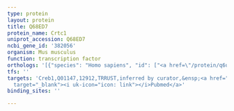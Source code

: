 ```yaml
---
type: protein
layout: protein
title: Q68ED7
protein_name: Crtc1
uniprot_accession: Q68ED7
ncbi_gene_id: '382056'
organism: Mus musculus
function: transcription factor
orthologs: '[{"species": "Homo sapiens", "id": ["<a href=\"/protein/q6uuv9\">Q6UUV9</a>"]}, {"species": "Rattus norvegicus", "id": ["Q157S1"]}]'
tfs: ''
targets: 'Creb1,Q01147,12912,TRRUST,inferred by curator,&ensp;<a href="https://www.ncbi.nlm.nih.gov/pubmed/?term=29087512%5Buid%5D+OR+18495750%5Buid%5D"
  target="_blank"><i uk-icon="icon: link"></i>Pubmed</a>'
binding_sites: ''

---
```

